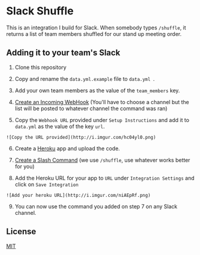 # Slack Shuffle

This is an integration I build for Slack. When somebody types ```/shuffle```, it returns a list of team members shuffled for our stand up meeting order.

## Adding it to your team's Slack

  1. Clone this repository

  2. Copy and rename the ```data.yml.example``` file to ```data.yml ```.

  3. Add your own team members as the value of the ```team_members``` key.

  4. [Create an Incoming WebHook](https://my.slack.com/services/new/incoming-webhook) (You'll have to choose a channel but the list will be posted to whatever channel the command was ran)

  5. Copy the ```Webhook URL``` provided under ```Setup Instructions``` and add it to ```data.yml``` as the value of the key ```url```.

    ![Copy the URL provided](http://i.imgur.com/hc04yl0.png)

  6. Create a [Heroku](heroku.com) app and upload the code.

  7. [Create a Slash Command](https://my.slack.com/services/new/slash-commands) (we use ```/shuffle```, use whatever works better for you)

  8. Add the Heroku URL for your app to ```URL``` under ```Integration Settings``` and click on ```Save Integration```

    ![Add your heroku URL](http://i.imgur.com/niAEpRf.png)

  9. You can now use the command you added on step 7 on any Slack channel.

## License

[MIT](LICENSE)
